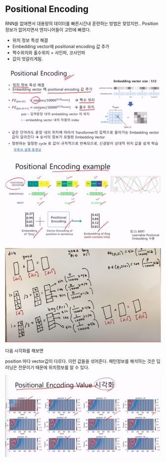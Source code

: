 # Positional Encoding

RNN을 없애면서 대용량의 데이터를 빠른시간내 훈련하는 방법은 찾았지만.. Position 정보가 없어지면서 엔지니어들이 고민에 빠졌다. 

* 위치 정보 특성 해결
* Embedding vector에 positional encoding 값 추가
* 짝수위치와 홀수위치 = 사인파, 코사인파
* 값이 엇갈리게됨.

![](./images/atts1.png)



![](./images/atts2.png)

![](./images/atts3.png)

다음 시각화를 해보면

position 마다 vector값이 다르다. 이런 값들을 섞어준다. 패턴정보를 해석하는 것은 딥러닝은 전문이기 때문에 위치정보를 알 수 있다.

![](./images/atts4.png)